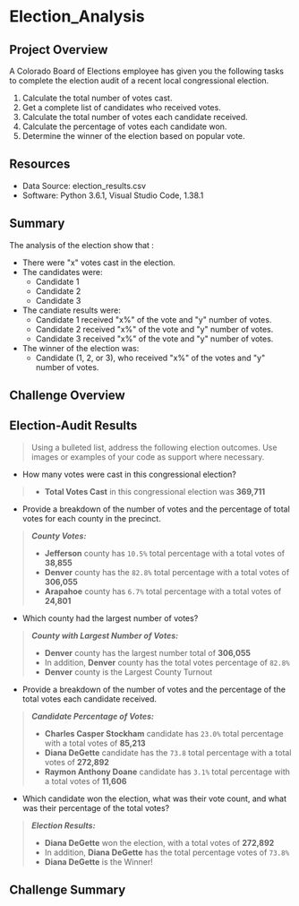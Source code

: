# Election_Analysis

## Project Overview
A Colorado Board of Elections employee has given you the following tasks to complete the election audit of a recent local congressional election.

1. Calculate the total number of votes cast.
2. Get a complete list of candidates who received votes.
3. Calculate the total number of votes each candidate received.
4. Calculate the percentage of votes each candidate won.
5. Determine the winner of the election based on popular vote.

## Resources
- Data Source: election_results.csv
- Software: Python 3.6.1, Visual Studio Code, 1.38.1

## Summary
The analysis of the election show that :
- There were "x" votes cast in the election.
- The candidates were:
  - Candidate 1
  - Candidate 2
  - Candidate 3
- The candiate results were:
  - Candidate 1 received "x%" of the vote and "y" number of votes.
  - Candidate 2 received "x%" of the vote and "y" number of votes.
  - Candidate 3 received "x%" of the vote and "y" number of votes.
- The winner of the election was:
  - Candidate (1, 2, or 3), who received "x%" of the votes and "y" number of votes.

## Challenge Overview


## Election-Audit Results
> Using a bulleted list, address the following election outcomes. Use images or examples of your code as support where necessary.

* How many votes were cast in this congressional election?

> - **Total Votes Cast** in this congressional election was **369,711** 

* Provide a breakdown of the number of votes and the percentage of total votes for each county in the precinct.
> ***County Votes:***
> - **Jefferson** county has `10.5%` total percentage with a total votes of **38,855**
> - **Denver** county has the `82.8%` total percentage with a total votes of **306,055**
> - **Arapahoe** county has `6.7%` total percentage with a total votes of **24,801**

* Which county had the largest number of votes?
> ***County with Largest Number of Votes:***
> - **Denver** county has the largest number total of **306,055**
> - In addition, **Denver** county has the total votes percentage of `82.8%`  
> - **Denver** county is the Largest County Turnout

* Provide a breakdown of the number of votes and the percentage of the total votes each candidate received.
> ***Candidate Percentage of Votes:***
> - **Charles Casper Stockham** candidate has `23.0%` total percentage with a total votes of **85,213**
> - **Diana DeGette** candidate has the `73.8` total percentage with a total votes of **272,892**
> - **Raymon Anthony Doane** candidate has `3.1%` total percentage with a total votes of **11,606**

* Which candidate won the election, what was their vote count, and what was their percentage of the total votes?
> ***Election Results:***
> - **Diana DeGette** won the election, with a total votes of **272,892**
> - In addition, **Diana DeGette** has the total percentage votes of `73.8%`  
> - **Diana DeGette** is the Winner!

## Challenge Summary
